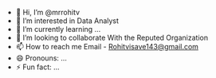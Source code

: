 - 👋 Hi, I’m @mrrohitv
- 👀 I’m interested in Data Analyst 
- 🌱 I’m currently learning ...
- 💞️ I’m looking to collaborate With the Reputed Organization 
- 📫 How to reach me Email - Rohitvisave143@gmail.com
- 😄 Pronouns: ...
- ⚡ Fun fact: ...

<!---
mrrohitv/mrrohitv is a ✨ special ✨ repository because its `README.md` (this file) appears on your GitHub profile.
You can click the Preview link to take a look at your changes.
--->
